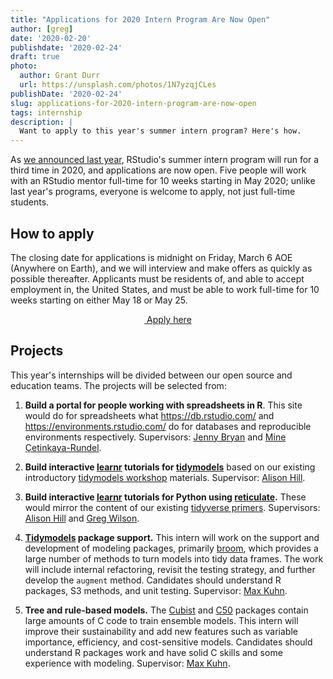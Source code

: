 ```yaml
---
title: "Applications for 2020 Intern Program Are Now Open"
author: [greg]
date: '2020-02-20'
publishdate: '2020-02-24'
draft: true
photo:
  author: Grant Durr
  url: https://unsplash.com/photos/1N7yzqjCLes
publishDate: '2020-02-24'
slug: applications-for-2020-intern-program-are-now-open
tags: internship
description: |
  Want to apply to this year's summer intern program? Here's how.
---
```


As [we announced last year][preview],
RStudio's summer intern program will run for a third time in 2020,
and applications are now open.
Five people will work with an RStudio mentor full-time for 10 weeks starting in May 2020;
unlike last year's programs,
everyone is welcome to apply,
not just full-time students.

## How to apply

The closing date for applications is midnight on Friday, March 6 AOE (Anywhere on Earth),
and we will interview and make offers as quickly as possible thereafter.
Applicants must be residents of,
and able to accept employment in,
the United States,
and must be able to work full-time for 10 weeks starting on either May 18 or May 25.

<div align="center">
<a href="https://forms.gle/Hhj5WKYp9rC43TnE7"><i class="fas fa-hand-point-right"></i>&nbsp;Apply here</a>
</div>

## Projects

This year's internships will be divided between our open source and education teams.
The projects will be selected from:

1.  **Build a portal for people working with spreadsheets in R**.
    This site would do for spreadsheets what <https://db.rstudio.com/> and <https://environments.rstudio.com/>
    do for databases and reproducible environments respectively.
    Supervisors: [Jenny Bryan][bryan-jenny] and [Mine Çetinkaya-Rundel][cetinkaya-rundel-mine].

1.  **Build interactive [learnr][learnr] tutorials for [tidymodels][tidymodels]**
    based on our existing introductory [tidymodels workshop][tidymodels-intro] materials.
    Supervisor: [Alison Hill][hill-alison].

1.  **Build interactive [learnr][learnr] tutorials for Python using [reticulate][reticulate].**
    These would mirror the content of our existing [tidyverse primers][primers].
    Supervisors: [Alison Hill][hill-alison] and [Greg Wilson][wilson-greg].

1.  **[Tidymodels][tidymodels] package support.**
    This intern will work on the support and development of modeling packages, primarily [broom][broom],
    which provides a large number of methods to turn models into tidy data frames.
    The work will include internal refactoring,
    revisit the testing strategy,
    and further develop the `augment` method.
    Candidates should understand R packages, S3 methods, and unit testing.
    Supervisor: [Max Kuhn][kuhn-max].

1.  **Tree and rule-based models.**
    The [Cubist][cubist] and [C50][c50] packages contain large amounts of C code to train ensemble models.
    This intern will improve their sustainability and add new features
    such as variable importance, efficiency, and cost-sensitive models.
    Candidates should understand R packages work and have solid C skills and some experience with modeling.
    Supervisor: [Max Kuhn][kuhn-max].

[broom]: https://broom.tidyverse.org/
[bryan-jenny]: https://jennybryan.org/
[c50]: https://topepo.github.io/C5.0/
[cetinkaya-rundel-mine]: https://www2.stat.duke.edu/~mc301/
[cubist]: https://topepo.github.io/Cubist/
[hill-alison]: https://alison.rbind.io/
[kuhn-max]: https://resources.rstudio.com/authors/max-kuhn
[learnr]: https://rstudio.github.io/learnr/
[preview]: /blog/2019/11/rstudio-internships-2020-preview/
[primers]: https://rstudio.cloud/learn/primers
[reticulate]: https://rstudio.github.io/reticulate/
[tidymodels]: https://github.com/tidymodels/tidymodels
[tidymodels-intro]: /blog/2020/02/conf20-intro-ml/
[wilson-greg]: https://third-bit.com
